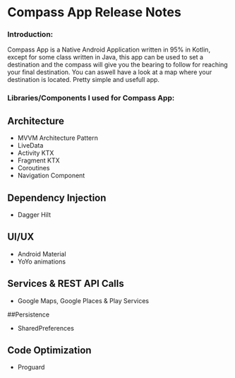 # Compass App Release Notes

### Introduction:
Compass App is a Native Android Application written in 95% in Kotlin, except for some class written in Java, this app can be used to set a destination and the compass will give you
the bearing to follow for reaching your final destination. You can aswell have a look at a map where your destination is located. Pretty simple and usefull app.

### Libraries/Components I used for Compass App:

  ## Architecture
  * MVVM Architecture Pattern
  * LiveData
  * Activity KTX
  * Fragment KTX
  * Coroutines
  * Navigation Component

  ## Dependency Injection
  * Dagger Hilt

  ## UI/UX
  * Android Material
  * YoYo animations
  
  ## Services & REST API Calls
  * Google Maps, Google Places & Play Services
  
  ##Persistence
  * SharedPreferences
  
  ## Code Optimization
  * Proguard
 
